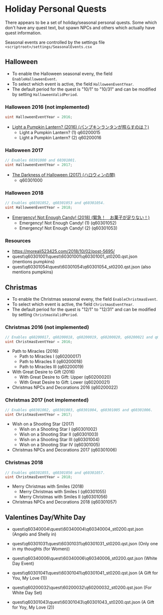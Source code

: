 # Holiday Personal Quests

There appears to be a set of holiday/seasonal personal quests. Some which don't have any quest text, but spawn NPCs and others which actually have quest information.

Seasonal events are controlled by the settings file `<scriptroot>/settings/SeasonalEvents.csx`

## Halloween

- To enable the Halloween seasonal eveny, the field `EnableHalloweenEvent`.
- To select which event is active, the field `HalloweenEventYear`.
- The default period for the quest is "10/1" to "10/31" and can be modified by setting `HalloweenValidPeriod`.

### Halloween 2016 (not implemented)

```c#
uint HalloweenEventYear = 2016;
```

- [Light a Pumpkin Lantern? (2016) (パンプキンランタンが照らすのは？) ](https://h1g.jp/dd-on/?%E3%83%91%E3%83%B3%E3%83%97%E3%82%AD%E3%83%B3%E3%83%A9%E3%83%B3%E3%82%BF%E3%83%B3%E3%81%8C%E7%85%A7%E3%82%89%E3%81%99%E3%81%AE%E3%81%AF%EF%BC%9F)
    - Light a Pumpkin Lantern? (1) q60200015
    - Light a Pumpkin Lantern? (2) q60200016

### Halloween 2017

```c#
// Enables 60301000 and 60301001.
uint HalloweenEventYear = 2017;
```

- [The Darkness of Halloween (2017) (ハロウィンの闇)](https://h1g.jp/dd-on/?%E3%83%8F%E3%83%AD%E3%82%A6%E3%82%A3%E3%83%B3%E3%81%AE%E9%97%87)
    - q60301000

### Halloween 2018

```c#
// Enables q60301052, q60301053 and q60301054.
uint HalloweenEventYear = 2018;
```

- [Emergency! Not Enough Candy! (2018) (緊急！　お菓子が足りない！)](https://h1g.jp/dd-on/?%E3%83%9B%E3%83%A9%E3%83%BC%E3%83%8A%E3%82%A4%E3%83%88%E3%81%AA%E3%83%AC%E3%82%B9%E3%82%BF%E3%83%8B%E3%82%A2)
    - Emergency! Not Enough Candy! (1) (q60301052)
    - Emergency! Not Enough Candy! (2) (q60301053)

### Resources

- https://moreali523425.com/2018/10/02/post-5695/
- quest\q60301001\quest\60301001\q60301001_st0200.qst.json (mentions pumpkins)
- quest\q60301054\quest\60301054\q60301054_st0200.qst.json (also mentions pumpkins)

## Christmas 

- To enable the Christmas seasonal eveny, the field `EnableChristmasEvent`.
- To select which event is active, the field `ChristmasEventYear`.
- The default period for the quest is "12/1" to "12/31" and can be modified by setting `ChristmasValidPeriod`.

### Christmas 2016 (not implemented)

```c#
// Enables q60200017, q60200018, q60200019, q60200020, q60200021 and q60200022.
uint ChristmasEventYear = 2016;
```

- Path to Miracles (2016)
    - Path to Miracles I (q60200017)
    - Path to Miracles II (q60200018)
    - Path to Miracles III (q60200019)
- With Great Desire to Gift (2016)
    - With Great Desire to Gift: Upper (q60200020)
    - With Great Desire to Gift: Lower (q60200021)
- Christmas NPCs and Decorations 2016 (q60200022)

### Christmas 2017 (not implemented)

```c#
// Enables q60301002, q60301003, q60301004, q60301005 and q60301006.
uint ChristmasEventYear = 2017;
```

- Wish on a Shooting Star (2017)
    - Wish on a Shooting Star I (q60301002)
    - Wish on a Shooting Star II (q60301003)
    - Wish on a Shooting Star III (q60301004)
    - Wish on a Shooting Star IV (q60301005)
- Christmas NPCs and Decorations 2017 (q60301006)

### Christmas 2018

```c#
// Enables q60301055, q60301056 and q60301057.
uint ChristmasEventYear = 2018;
```

- Merry Christmas with Smiles (2018)
    - Merry Christmas with Smiles I (q60301055)
    - Merry Christmas with Smiles II (q60301056)
- Christmas NPCs and Decorations 2018 (q60301057)

## Valentines Day/White Day

- quest\q60340004\quest\60340004\q60340004_st0200.qst.json (Angelo and Shelly in)
- quest\q60301031\quest\60301031\q60301031_st0200.qst.json (Only one in my thoughts (for Women))

- quest\q60340006\quest\60340006\q60340006_st0200.qst.json (White Day Event)
- quest\q60301041\quest\60301041\q60301041_st0200.qst.json (A Gift for You, My Love (1))
- quest\q60200032\quest\60200032\q60200032_st0200.qst.json (For White Day Set)
- quest\q60301043\quest\60301043\q60301043_st0200.qst.json (A Gift for Yoy, My Love (2)) 